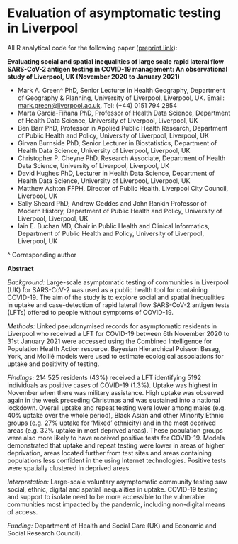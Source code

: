 # Evaluation of asymptomatic testing in Liverpool
All R analytical code for the following paper ([preprint link](https://www.medrxiv.org/content/10.1101/2021.02.10.21251256v1)):

**Evaluating social and spatial inequalities of large scale rapid lateral flow SARS-CoV-2 antigen testing in COVID-19 management: An observational study of Liverpool, UK (November 2020 to January 2021)**

* Mark A. Green^ PhD, Senior Lecturer in Health Geography, Department of Geography & Planning, University of Liverpool, Liverpool, UK. Email: mark.green@liverpool.ac.uk. Tel: (+44) 0151 794 2854
* Marta García-Fiñana PhD, Professor of Health Data Science, Department of Health Data Science,  University of Liverpool, Liverpool, UK
* Ben Barr PhD, Professor in Applied Public Health Research, Department of Public Health and Policy, University of Liverpool, Liverpool, UK
* Girvan Burnside PhD, Senior Lecturer in Biostatistics, Department of Health Data Science, University of Liverpool, Liverpool, UK
* Christopher P. Cheyne PhD, Research Associate, Department of Health Data Science, University of Liverpool, Liverpool, UK
* David Hughes PhD, Lecturer in Health Data Science, Department of Health Data Science, University of Liverpool, Liverpool, UK
* Matthew Ashton FFPH, Director of Public Health, Liverpool City Council, Liverpool, UK
* Sally Sheard PhD, Andrew Geddes and John Rankin Professor of Modern History, Department of Public Health and Policy, University of Liverpool, Liverpool, UK
* Iain E. Buchan MD, Chair in Public Health and Clinical Informatics, Department of Public Health and Policy, University of Liverpool, Liverpool, UK

^ Corresponding author

**Abstract**

_Background:_ Large-scale asymptomatic testing of communities in Liverpool (UK) for SARS-CoV-2 was used as a public health tool for containing COVID-19. The aim of the study is to explore social and spatial inequalities in uptake and case-detection of rapid lateral flow SARS-CoV-2 antigen tests (LFTs) offered to people without symptoms of COVID-19.

_Methods:_ Linked pseudonymised records for asymptomatic residents in Liverpool who received a LFT for COVID-19 between 6th November 2020 to 31st January 2021 were accessed using the Combined Intelligence for Population Health Action resource. Bayesian Hierarchical Poisson Besag, York, and Mollié models were used to estimate ecological associations for uptake and positivity of testing.

_Findings:_ 214 525 residents (43%) received a LFT identifying 5192 individuals as positive cases of COVID-19 (1.3%). Uptake was highest in November when there was military assistance. High uptake was observed again in the week preceding Christmas and was sustained into a national lockdown. Overall uptake and repeat testing were lower among males (e.g. 40% uptake over the whole period), Black Asian and other Minority Ethnic groups (e.g. 27% uptake for ‘Mixed’ ethnicity) and in the most deprived areas (e.g. 32% uptake in most deprived areas). These population groups were also more likely to have received positive tests for COVID-19. Models demonstrated that uptake and repeat testing were lower in areas of higher deprivation, areas located further from test sites and areas containing populations less confident in the using Internet technologies. Positive tests were spatially clustered in deprived areas.

_Interpretation:_ Large-scale voluntary asymptomatic community testing saw social, ethnic, digital and spatial inequalities in uptake. COVID-19 testing and support to isolate need to be more accessible to the vulnerable communities most impacted by the pandemic, including non-digital means of access.

_Funding:_ Department of Health and Social Care (UK) and Economic and Social Research Council).
